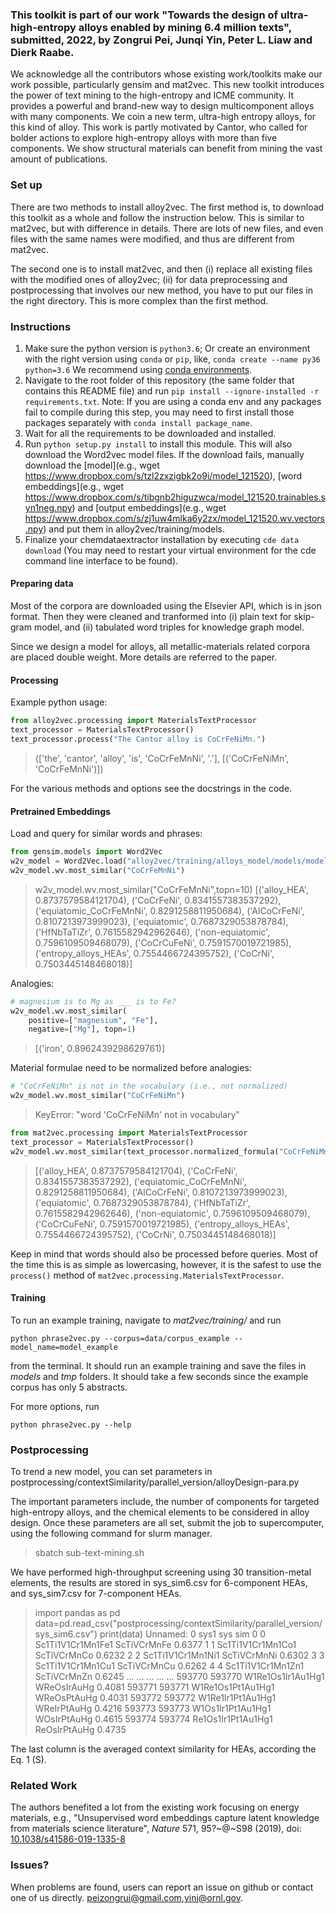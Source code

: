 ### This toolkit is part of our work "Towards the design of ultra-high-entropy alloys enabled by mining 6.4 million texts", submitted, 2022, by Zongrui Pei, Junqi Yin, Peter L. Liaw and Dierk Raabe.

We acknowledge all the contributors whose existing work/toolkits make our work possible, particularly gensim and mat2vec. This new toolkit introduces the power of text mining to the high-entropy and ICME community. It provides a powerful and brand-new way to design multicomponent alloys with many components. We coin a new term, ultra-high entropy alloys, for this kind of alloy. This work is partly motivated by Cantor, who called for bolder actions to explore high-entropy alloys with more than five components. We show structural materials can benefit from mining the vast amount of publications.

### Set up
There are two methods to install alloy2vec. The first method is, to download this toolkit as a whole and follow the instruction below. This is similar to mat2vec, but with difference in details. There are lots of new files, and even files with the same names were modified, and thus are different from mat2vec.

The second one is to install mat2vec, and then (i) replace all existing files with the modified ones of alloy2vec; (ii) for data preprocessing and postprocessing that involves our new method, you have to put our files in the right directory. This is more complex than the first method.

### Instructions
1. Make sure the python version is `python3.6`; Or create an environment with the right version using `conda` or `pip`, like, `conda create --name py36 python=3.6` 
We recommend using [conda environments](https://docs.conda.io/projects/conda/en/latest/user-guide/tasks/manage-environments.html).
1. Navigate to the root folder of this repository (the same folder that contains this README file)
and run `pip install --ignore-installed -r requirements.txt`. Note: If you are using a conda env and any packages fail to compile during this step, you may need to first install those packages separately with `conda install package_name`. 
1. Wait for all the requirements to be downloaded and installed.
1. Run `python setup.py install` to install this module. This will also download the Word2vec model files.
If the download fails, manually download the [model](e.g., wget https://www.dropbox.com/s/tzl2zxzigbk2o9i/model_121520), 
[word embeddings](e.g., wget https://www.dropbox.com/s/tibgnb2higuzwca/model_121520.trainables.syn1neg.npy) and 
[output embeddings](e.g., wget https://www.dropbox.com/s/zj1uw4mlka6y2zx/model_121520.wv.vectors.npy) and put them in alloy2vec/training/models.
1. Finalize your chemdataextractor installation by executing ``cde data download`` (You may need to restart your virtual environment for the cde command line interface to be found).

#### Preparing data
Most of the corpora are downloaded using the Elsevier API, which is in json format. Then they were cleaned and tranformed into (i) plain text for skip-gram model, and (ii) tabulated word triples for knowledge graph model.

Since we design a model for alloys, all metallic-materials related corpora are placed double weight. More details are referred to the paper.

#### Processing

Example python usage:

```python
from alloy2vec.processing import MaterialsTextProcessor
text_processor = MaterialsTextProcessor()
text_processor.process("The Cantor alloy is CoCrFeNiMn.")
```
> (['the', 'cantor', 'alloy', 'is', 'CoCrFeMnNi', '.'], [('CoCrFeNiMn', 'CoCrFeMnNi')])

For the various methods and options see the docstrings in the code.

#### Pretrained Embeddings

Load and query for similar words and phrases:
```python
from gensim.models import Word2Vec
w2v_model = Word2Vec.load("alloy2vec/training/alloys_model/models/model_121520")
w2v_model.wv.most_similar("CoCrFeMnNi")
```
> w2v_model.wv.most_similar("CoCrFeMnNi",topn=10)
[('alloy_HEA', 0.8737579584121704), ('CoCrFeNi', 0.8341557383537292), ('equiatomic_CoCrFeMnNi', 0.8291258811950684), ('AlCoCrFeNi', 0.8107213973999023), ('equiatomic', 0.7687329053878784), ('HfNbTaTiZr', 0.7615582942962646), ('non-equiatomic', 0.7596109509468079), ('CoCrCuFeNi', 0.7591570019721985), ('entropy_alloys_HEAs', 0.7554466724395752), ('CoCrNi', 0.7503445148468018)]


Analogies:
```python
# magnesium is to Mg as ___ is to Fe? 
w2v_model.wv.most_similar(
    positive=["magnesium", "Fe"], 
    negative=["Mg"], topn=1)
```
> [('iron', 0.8962439298629761)]

Material formulae need to be normalized before analogies:
```python
# "CoCrFeNiMn" is not in the vocabulary (i.e., not normalized)
w2v_model.wv.most_similar("CoCrFeNiMn")
```
> KeyError: "word 'CoCrFeNiMn' not in vocabulary"
```python
from mat2vec.processing import MaterialsTextProcessor
text_processor = MaterialsTextProcessor()
w2v_model.wv.most_similar(text_processor.normalized_formula("CoCrFeNiMn"))
```
> [('alloy_HEA', 0.8737579584121704), ('CoCrFeNi', 0.8341557383537292), ('equiatomic_CoCrFeMnNi', 0.8291258811950684), ('AlCoCrFeNi', 0.8107213973999023), ('equiatomic', 0.7687329053878784), ('HfNbTaTiZr', 0.7615582942962646), ('non-equiatomic', 0.7596109509468079), ('CoCrCuFeNi', 0.7591570019721985), ('entropy_alloys_HEAs', 0.7554466724395752), ('CoCrNi', 0.7503445148468018)]

Keep in mind that words should also be processed before queries.
Most of the time this is as simple as lowercasing, however, it is the safest
to use the `process()` method of `mat2vec.processing.MaterialsTextProcessor`.

#### Training

To run an example training, navigate to *mat2vec/training/* and run

```shell
python phrase2vec.py --corpus=data/corpus_example --model_name=model_example
```

from the terminal. It should run an example training and save the files in *models*
and *tmp* folders. It should take a few seconds since the example corpus has only 5 abstracts.

For more options, run

```shell
python phrase2vec.py --help
```

### Postprocessing
To trend a new model, you can set parameters in postprocessing/contextSimilarity/parallel_version/alloyDesign-para.py

The important parameters include, the number of components for targeted high-entropy alloys, and the chemical elements to be considered in alloy design. Once these parameters are all set, submit the job to supercomputer, using the following command for slurm manager.

> sbatch sub-text-mining.sh

We have performed high-throughput screening using 30 transition-metal elements, the results are stored in sys_sim6.csv for 6-component HEAs, and sys_sim7.csv for 7-component HEAs.

> import pandas as pd
> data=pd.read_csv("postprocessing/contextSimilarity/parallel_version/sys_sim6.csv")
> print(data)
        Unnamed: 0                sys1           sys     sim
0                0   Sc1Ti1V1Cr1Mn1Fe1   ScTiVCrMnFe  0.6377
1                1   Sc1Ti1V1Cr1Mn1Co1   ScTiVCrMnCo  0.6232
2                2   Sc1Ti1V1Cr1Mn1Ni1   ScTiVCrMnNi  0.6302
3                3   Sc1Ti1V1Cr1Mn1Cu1   ScTiVCrMnCu  0.6262
4                4   Sc1Ti1V1Cr1Mn1Zn1   ScTiVCrMnZn  0.6245
...            ...                 ...           ...     ...
593770      593770   W1Re1Os1Ir1Au1Hg1   WReOsIrAuHg  0.4081
593771      593771   W1Re1Os1Pt1Au1Hg1   WReOsPtAuHg  0.4031
593772      593772   W1Re1Ir1Pt1Au1Hg1   WReIrPtAuHg  0.4216
593773      593773   W1Os1Ir1Pt1Au1Hg1   WOsIrPtAuHg  0.4615
593774      593774  Re1Os1Ir1Pt1Au1Hg1  ReOsIrPtAuHg  0.4735

The last column is the averaged context similarity for HEAs, according the Eq. 1 (S).

### Related Work
The authors benefited a lot from the existing work focusing on energy materials, e.g.,
"Unsupervised word embeddings capture latent knowledge from materials science literature", *Nature*  571, 95?~@~S98 (2019), doi: [10.1038/s41586-019-1335-8](https://www.nature.com/articles/s41586-019-1335-8)

### Issues?

When problems are found, users can report an issue on github or contact one of us directly. 
peizongrui@gmail.com,yinj@ornl.gov.

